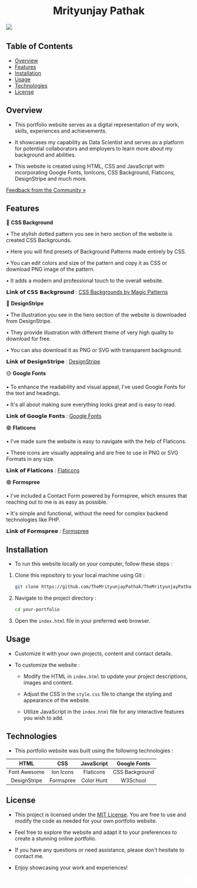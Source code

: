 <h1 align="center" id="header">Mrityunjay Pathak</h1>

<a href="https://themrityunjaypathak.github.io/"><img src="https://github.com/user-attachments/assets/23052054-cbd8-42ab-a703-c7e7f701b873"></a>

## Table of Contents
- [Overview](#overview)
- [Features](#features)
- [Installation](#installation)
- [Usage](#usage)
- [Technologies](#technologies)
- [License](#license)

## Overview

- This portfolio website serves as a digital representation of my work, skills, experiences and achievements.

- It showcases my capability as Data Scientist and serves as a platform for potential collaborators and employers to learn more about my background and abilities.

- This website is created using HTML, CSS and JavaScript with incorporating Google Fonts, IonIcons, CSS Background, Flaticons, DesignStripe and much more.

[Feedback from the Community »](https://www.kaggle.com/discussions/accomplishments/520952)

## Features

🔵 **CSS Background**

• The stylish dotted pattern you see in hero section of the website is created CSS Backgrounds.

• Here you will find presets of Background Patterns made entirely by CSS.

• You can edit colors and size of the pattern and copy it as CSS or download PNG image of the pattern.

• It adds a modern and professional touch to the overall website.

𝗟𝗶𝗻𝗸 𝗼𝗳 𝗖𝗦𝗦 𝗕𝗮𝗰𝗸𝗴𝗿𝗼𝘂𝗻𝗱 : [CSS Backgrounds by Magic Patterns](https://www.magicpattern.design/tools/css-backgrounds)

🔴 **DesignStripe**

• The illustration you see in the hero section of the website is downloaded from DesignStripe.

• They provide illustration with different theme of very high quality to download for free. 

• You can also download it as PNG or SVG with transparent background.

𝗟𝗶𝗻𝗸 𝗼𝗳 𝗗𝗲𝘀𝗶𝗴𝗻𝗦𝘁𝗿𝗶𝗽𝗲 : [DesignStripe](https://designstripe.com/)

🟡 **Google Fonts**

• To enhance the readability and visual appeal, I've used Google Fonts for the text and headings.

• It's all about making sure everything looks great and is easy to read.

𝗟𝗶𝗻𝗸 𝗼𝗳 𝗚𝗼𝗼𝗴𝗹𝗲 𝗙𝗼𝗻𝘁𝘀 : [Google Fonts](https://fonts.google.com/)

🟢 **Flaticons**

• I've made sure the website is easy to navigate with the help of Flaticons.

• These icons are visually appealing and are free to use in PNG or SVG Formats in any size.

𝗟𝗶𝗻𝗸 𝗼𝗳 𝗙𝗹𝗮𝘁𝗶𝗰𝗼𝗻𝘀 : [Flaticons](https://www.flaticon.com/)

🟣 **Formspree**

• I've included a Contact Form powered by Formspree, which ensures that reaching out to me is as easy as possible.

• It's simple and functional, without the need for complex backend technologies like PHP.

𝗟𝗶𝗻𝗸 𝗼𝗳 𝗙𝗼𝗿𝗺𝘀𝗽𝗿𝗲𝗲 : [Formspree](https://formspree.io/)

## Installation

- To run this website locally on your computer, follow these steps :

1. Clone this repository to your local machine using Git : 

   ```bash
   git clone https://github.com/TheMrityunjayPathak/TheMrityunjayPathak.github.io.git
   ```

2. Navigate to the project directory :

   ```bash
   cd your-portfolio
   ```

3. Open the `index.html` file in your preferred web browser. 

## Usage

- Customize it with your own projects, content and contact details.

- To customize the website :

   - Modify the HTML in `index.html` to update your project descriptions, images and content.
  
   - Adjust the CSS in the `style.css` file to change the styling and appearance of the website.
  
   - Utilize JavaScript in the `index.html` file for any interactive features you wish to add.

## Technologies

- This portfolio website was built using the following technologies :

| HTML | CSS | JavaScript | Google Fonts |
| :---: | :---: | :---: | :---: |
| Font Awesome | Ion Icons | Flaticons | CSS Background |
| DesignStripe | Formspree | Color Hunt | W3School |

## License

- This project is licensed under the [MIT License](LICENSE). You are free to use and modify the code as needed for your own portfolio website.
  
- Feel free to explore the website and adapt it to your preferences to create a stunning online portfolio.
  
- If you have any questions or need assistance, please don't hesitate to contact me.

- Enjoy showcasing your work and experiences!

<div align="right">
 
<a href="#header"><img src="https://github.com/TheMrityunjayPathak/TheMrityunjayPathak/blob/main/arrow.png" width="4%"></a>

</div>
